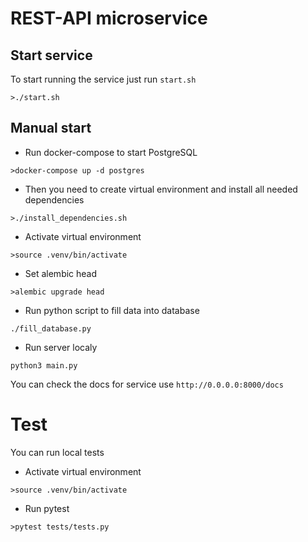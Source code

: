 # REST-API microservice
## Start service
To start running the service just run `start.sh`
```
>./start.sh
```
## Manual start
* Run docker-compose to start PostgreSQL
```
>docker-compose up -d postgres
```
* Then you need to create virtual environment and install all needed dependencies
```
>./install_dependencies.sh
```
* Activate virtual environment
```
>source .venv/bin/activate
```
* Set alembic head
```
>alembic upgrade head
```
* Run python script to fill data into database
```
./fill_database.py
```
* Run server localy
```
python3 main.py
```
You can check the docs for service use `http://0.0.0.0:8000/docs`
# Test
You can run local tests
* Activate virtual environment
```
>source .venv/bin/activate
```
* Run pytest
```
>pytest tests/tests.py
```
